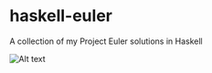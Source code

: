 haskell-euler
=============

A collection of my Project Euler solutions in Haskell

![Alt text][id]

[id]: http://projecteuler.net/profile/patrick.l.dean.haskell.png
